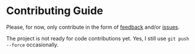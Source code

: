 # Contributing Guide

Please, for now, only contribute in the form of [feedback](https://github.com/hynek/svcs/discussions/1) and/or [issues](https://github.com/hynek/svcs/issues).

The project is not ready for code contributions yet.
Yes, I still use `git push --force` occasionally.
